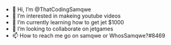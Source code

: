- 👋 Hi, I’m @ThatCodingSamqwe
- 👀 I’m interested in makeing youtube videos
- 🌱 I’m currently learning how to get jet $1000
- 💞️ I’m looking to collaborate on jetgames
- 📫 How to reach me go on samqwe or WhosSamqwe?#8469

<!---
ThatCodingSamqwe/ThatCodingSamqwe is a ✨ special ✨ repository because its `README.md` (this file) appears on your GitHub profile.
You can click the Preview link to take a look at your changes.
--->
